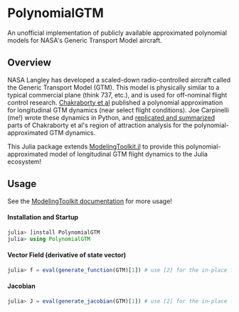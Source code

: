 # PolynomialGTM
An unofficial implementation of publicly available approximated polynomial models for NASA's Generic Transport Model aircraft.

## Overview

NASA Langley has developed a scaled-down radio-controlled aircraft called the Generic Transport Model (GTM). 
This model is physically similar to a typical commercial plane (think 737, etc.), and is used 
for off-nominal flight control research. [Chakraborty et al](https://www.sciencedirect.com/science/article/abs/pii/S0967066110002595)
published a polynomial approximation for longitudinal GTM dynamics (near select flight conditions). Joe Carpinelli (me!)
wrote these dynamics in Python, and [replicated and summarized](https://github.com/cadojo/Replicated-ROA-Analysis)
parts of Chakraborty et al's region of attraction analysis
for the polynomial-approximated GTM dynamics. 

This Julia package extends [ModelingToolkit.jl](https://github.com/SciML/ModelingToolkit.jl) to provide this 
polynomial-approximated model of longitudinal GTM flight dynamics to the Julia ecosystem! 

## Usage

See the [ModelingToolkit documentation](http://mtk.sciml.ai/stable/) for more usage!

#### Installation and Startup
```julia
julia> ]install PolynomialGTM
julia> using PolynomialGTM
```

#### Vector Field (derivative of state vector)
```julia
julia> f = eval(generate_function(GTM)[1]) # use [2] for the in-place function
```

#### Jacobian 
```julia
julia> J = eval(generate_jacobian(GTM)[1]) # use [2] for the in-place function
```

